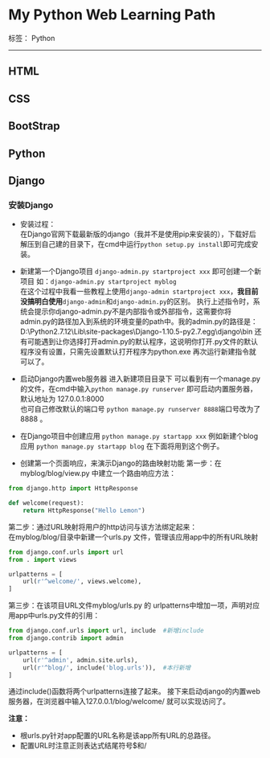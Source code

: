 # My Python Web Learning Path

标签： Python

---
## HTML
## CSS
## BootStrap
## Python
## Django
### 安装Django 
- 安装过程：  
 在Django官网下载最新版的django（我并不是使用pip来安装的），下载好后解压到自己建的目录下，在cmd中运行`python setup.py install`即可完成安装。

- 新建第一个Django项目
`django-admin.py startproject xxx` 即可创建一个新项目 如：`django-admin.py startproject myblog`  
在这个过程中我看一些教程上使用`django-admin startproject xxx`，**我目前没搞明白使用**`django-admin`和`django-admin.py`的区别。
执行上述指令时，系统会提示你django-admin.py不是内部指令或外部指令，这需要你将admin.py的路径加入到系统的环境变量的path中。我的admin.py的路径是：D:\Python2.7.12\Lib\site-packages\Django-1.10.5-py2.7.egg\django\bin 
还有可能遇到让你选择打开admin.py的默认程序，这说明你打开.py文件的默认程序没有设置，只需先设置默认打开程序为python.exe 再次运行新建指令就可以了。

- 启动Django内置web服务器
进入新建项目目录下 可以看到有一个manage.py 的文件，在cmd中输入`python manage.py runserver` 即可启动内置服务器，默认地址为 127.0.0.1:8000  
也可自己修改默认的端口号 `python manage.py runserver 8888`端口号改为了8888 。

- 在Django项目中创建应用
`python manage.py startapp xxx` 例如新建个blog应用 `python manage.py startapp blog` 在下面将用到这个例子。

- 创建第一个页面响应，来演示Django的路由映射功能
第一步：在myblog/blog/view.py 中建立一个路由响应方法：  
```python
from django.http import HttpResponse

def welcome(request):
    return HttpResponse("Hello Lemon")
```
第二步：通过URL映射将用户的http访问与该方法绑定起来：  
在myblog/blog/目录中新建一个urls.py 文件，管理该应用app中的所有URL映射
```python
from django.conf.urls import url
from . import views

urlpatterns = [
    url(r'^welcome/', views.welcome),
]
```
第三步：在该项目URL文件myblog/urls.py 的 urlpatterns中增加一项，声明对应用app中urls.py文件的引用：
```python
from django.conf.urls import url, include  #新增include
from django.contrib import admin

urlpatterns = [
    url(r'^admin', admin.site.urls),
    url(r'^blog/', include('blog.urls')),  #本行新增
]
```
通过include()函数将两个urlpatterns连接了起来。
接下来启动django的内置web服务器，在浏览器中输入127.0.0.1/blog/welcome/ 就可以实现访问了。

**注意：**  
- 根urls.py针对app配置的URL名称是该app所有URL的总路径。
- 配置URL时注意正则表达式结尾符号$和/  